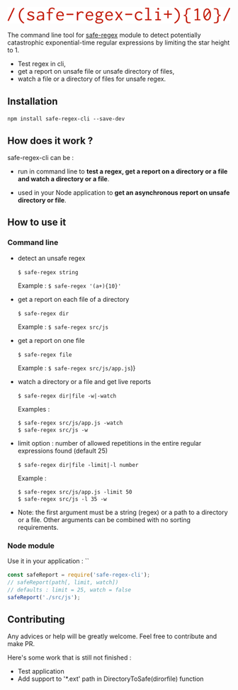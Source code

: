 <img src="logo.png" alt="safe-regex-cli"/>

The command line tool for [safe-regex](https://github.com/substack/safe-regex) module to detect potentially catastrophic exponential-time regular expressions by limiting the star height to 1.

- Test regex in cli,
- get a report on unsafe file or unsafe directory of files,
- watch a file or a directory of files for unsafe regex.

## Installation

`npm install safe-regex-cli --save-dev`

## How does it work ?

safe-regex-cli can be :

- run in command line to **test a regex, get a report on a directory or a file and watch a directory or a file**.

- used in your Node application to **get an asynchronous report on unsafe directory or file**.

## How to use it

### Command line

- detect an unsafe regex

  `$ safe-regex string`

  Example :
  `$ safe-regex '(a+){10}'`

- get a report on each file of a directory

  `$ safe-regex dir`

  Example :
  `$ safe-regex src/js`

- get a report on one file

  `$ safe-regex file`

  Example :
  `$ safe-regex src/js/app.js`)}

- watch a directory or a file and get live reports

  `$ safe-regex dir|file -w|-watch`

  Examples :

  ```
  $ safe-regex src/js/app.js -watch
  $ safe-regex src/js -w
  ```

- limit option : number of allowed repetitions in the entire regular expressions found (default 25)

  `$ safe-regex dir|file -limit|-l number`

  Example :

  ```
  $ safe-regex src/js/app.js -limit 50
  $ safe-regex src/js -l 35 -w
  ```

- Note: the first argument must be a string (regex) or a path to a directory or a file. Other arguments can be combined with no sorting requirements.

### Node module

Use it in your application :
``

```javascript
const safeReport = require('safe-regex-cli');
// safeReport(path[, limit, watch])
// defaults : limit = 25, watch = false
safeReport('./src/js');
```

## Contributing

Any advices or help will be greatly welcome. Feel free to contribute and make PR.

Here's some work that is still not finished :

  - Test application
  - Add support to '\*.ext' path in DirectoryToSafe(dirorfile) function
